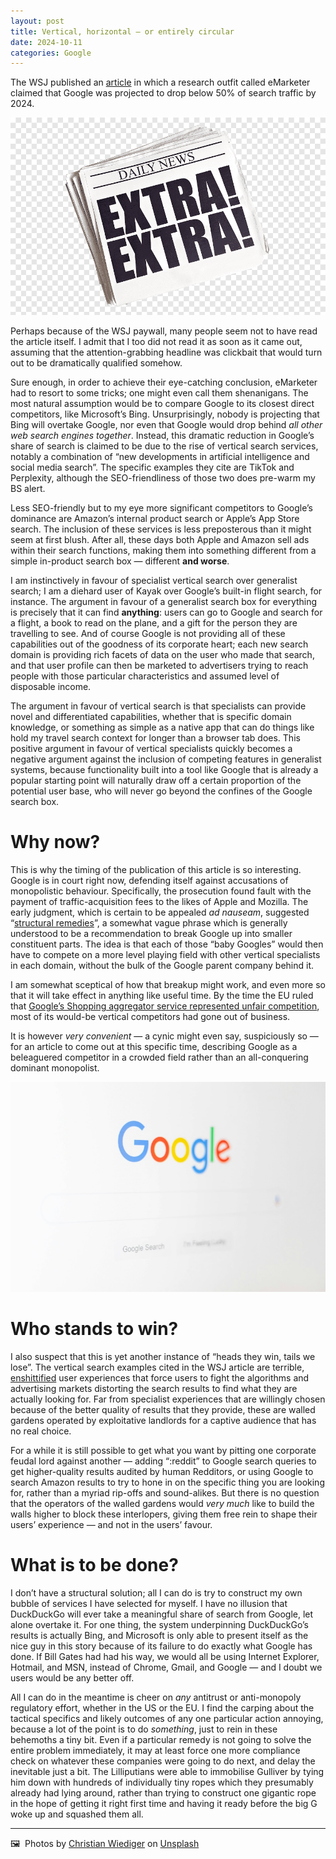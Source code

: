 ```yaml
---
layout: post
title: Vertical, horizontal — or entirely circular
date: 2024-10-11
categories: Google
---
```


The WSJ published an [article](https://www.wsj.com/tech/online-ad-market-google-tiktok-9599d7e8) in which a research outfit called eMarketer claimed that Google was projected to drop below 50% of search traffic by 2024.

![Newspaper headline: Extra, Extra](/images/newspaper-extra-extra.png)

Perhaps because of the WSJ paywall, many people seem not to have read the article itself. I admit that I too did not read it as soon as it came out, assuming that the attention-grabbing headline was clickbait that would turn out to be dramatically qualified somehow.

Sure enough, in order to achieve their eye-catching conclusion, eMarketer had to resort to some tricks; one might even call them shenanigans. The most natural assumption would be to compare Google to its closest direct competitors, like Microsoft’s Bing. Unsurprisingly, nobody is projecting that Bing will overtake Google, nor even that Google would drop behind *all other web search engines together*. Instead, this dramatic reduction in Google’s share of search is claimed to be due to the rise of vertical search services, notably a combination of “new developments in artificial intelligence and social media search”. The specific examples they cite are TikTok and Perplexity, although the SEO-friendliness of those two does pre-warm my BS alert.

Less SEO-friendly but to my eye more significant competitors to Google’s dominance are Amazon’s internal product search or Apple’s App Store search. The inclusion of these services is less preposterous than it might seem at first blush. After all, these days both Apple and Amazon sell ads within their search functions, making them into something different from a simple in-product search box — different **and worse**.

I am instinctively in favour of specialist vertical search over generalist search; I am a diehard user of Kayak over Google’s built-in flight search, for instance. The argument in favour of a generalist search box for everything is precisely that it can find **anything**: users can go to Google and search for a flight, a book to read on the plane, and a gift for the person they are travelling to see. And of course Google is not providing all of these capabilities out of the goodness of its corporate heart; each new search domain is providing rich facets of data on the user who made that search, and that user profile can then be marketed to advertisers trying to reach people with those particular characteristics and assumed level of disposable income.

The argument in favour of vertical search is that specialists can provide novel and differentiated capabilities, whether that is specific domain knowledge, or something as simple as a native app that can do things like hold my travel search context for longer than a browser tab does. This positive argument in favour of vertical specialists quickly becomes a negative argument against the inclusion of competing features in generalist systems, because functionality built into a tool like Google that is already a popular starting point will naturally draw off a certain proportion of the potential user base, who will never go beyond the confines of the Google search box.

# Why now?
This is why the timing of the publication of this article is so interesting. Google is in court right now, defending itself against accusations of monopolistic behaviour. Specifically, the prosecution found fault with the payment of traffic-acquisition fees to the likes of Apple and Mozilla. The early judgment, which is certain to be appealed *ad nauseam*, suggested “[structural remedies](https://www.theguardian.com/technology/2024/oct/09/google-us-government-attempt-break-up-business-court-filing)”, a somewhat vague phrase which is generally understood to be a recommendation to break Google up into smaller constituent parts. The idea is that each of those “baby Googles” would then have to compete on a more level playing field with other vertical specialists in each domain, without the bulk of the Google parent company behind it.

I am somewhat sceptical of how that breakup might work, and even more so that it will take effect in anything like useful time. By the time the EU ruled that [Google’s Shopping aggregator service represented unfair competition](https://www.euronews.com/my-europe/2024/09/10/google-loses-24-bn-eu-antitrust-case-for-favouring-its-own-shopping-service), most of its would-be vertical competitors had gone out of business.

It is however *very convenient* — a cynic might even say, suspiciously so — for an article to come out at this specific time, describing Google as a beleaguered competitor in a crowded field rather than an all-conquering dominant monopolist.

![Google search](/images/christian-wiediger-zhZydTyNMPg-unsplash.jpg)

# Who stands to win?
I also suspect that this is yet another instance of “heads they win, tails we lose”. The vertical search examples cited in the WSJ article are terrible, [enshittified](https://en.wikipedia.org/wiki/Enshittification) user experiences that force users to fight the algorithms and advertising markets distorting the search results to find what they are actually looking for. Far from specialist experiences that are willingly chosen because of the better quality of results that they provide, these are walled gardens operated by exploitative landlords for a captive audience that has no real choice. 

For a while it is still possible to get what you want by pitting one corporate feudal lord against another — adding “:reddit” to Google search queries to get higher-quality results audited by human Redditors, or using Google to search Amazon results to try to hone in on the specific thing you are looking for, rather than a myriad rip-offs and sound-alikes. But there is no question that the operators of the walled gardens would *very much* like to build the walls higher to block these interlopers, giving them free rein to shape their users’ experience — and not in the users’ favour.

# What is to be done? 
I don’t have a structural solution; all I can do is try to construct my own bubble of services I have selected for myself. I have no illusion that DuckDuckGo will ever take a meaningful share of search from Google, let alone overtake it. For one thing, the system underpinning DuckDuckGo’s results is actually Bing, and Microsoft is only able to present itself as the nice guy in this story because of its failure to do exactly what Google has done. If Bill Gates had had his way, we would all be using Internet Explorer, Hotmail, and MSN, instead of Chrome, Gmail, and Google — and I doubt we users would be any better off.

All I can do in the meantime is cheer on *any* antitrust or anti-monopoly regulatory effort, whether in the US or the EU. I find the carping about the tactical specifics and likely outcomes of any one particular action annoying, because a lot of the point is to do *something*, just to rein in these behemoths a tiny bit. Even if a particular remedy is not going to solve the entire problem immediately, it may at least force one more compliance check on whatever these companies were going to do next, and delay the inevitable just a bit. The Lilliputians were able to immobilise Gulliver by tying him down with hundreds of individually tiny ropes which they presumably already had lying around, rather than trying to construct one gigantic rope in the hope of getting it right first time and having it ready before the big G woke up and squashed them all.

***

🖼️  Photos by [Christian Wiediger](https://instagram.com/ChristianChr1s) on [Unsplash](https://www.unsplash.com)